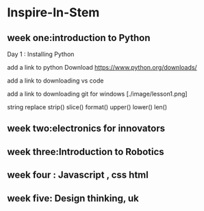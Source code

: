 # Inspire-In-Stem

## week one:introduction to Python
Day 1 : Installing Python

add a link to python Download
https://www.python.org/downloads/

add a link to downloading vs code

add a link to downloading git for windows
[./image/lesson1.png]

string
replace
strip()
slice()
format()
upper()
lower()
len()
## week two:electronics for innovators

## week three:Introduction to Robotics

## week four : Javascript , css  html

## week five: Design thinking, uk 